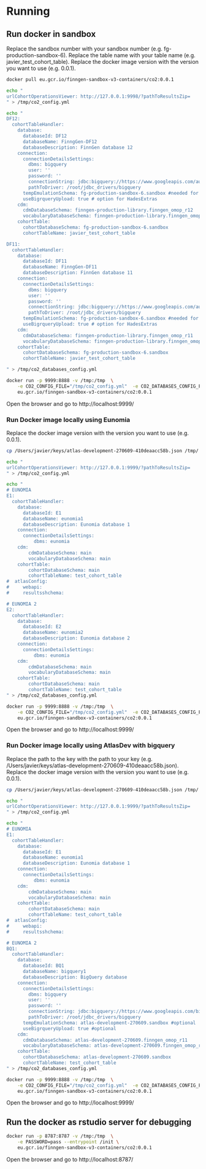 

# Running

## Run docker in sandbox

Replace the sandbox number with your sandbox number (e.g. fg-production-sandbox-6). 
Replace the table name with your table name (e.g. javier_test_cohort_table).
Replace the docker image version with the version you want to use (e.g. 0.0.1).

```bash
docker pull eu.gcr.io/finngen-sandbox-v3-containers/co2:0.0.1

echo "
urlCohortOperationsViewer: http://127.0.0.1:9998/?pathToResultsZip=
" > /tmp/co2_config.yml

echo "
DF12:
  cohortTableHandler:
    database:
      databaseId: DF12
      databaseName: FinngGen-DF12
      databaseDescription: FinnGen database 12
    connection:
      connectionDetailsSettings:
        dbms: bigquery
        user: ''
        password: ''
        connectionString: jdbc:bigquery://https://www.googleapis.com/auth/bigquery:433;ProjectId=fg-production-sandbox-6;OAuthType=3;Timeout=10000;
        pathToDriver: /root/jdbc_drivers/bigquery 
      tempEmulationSchema: fg-production-sandbox-6.sandbox #needed for creating tmp table in BigQuery
      useBigrqueryUpload: true # option for HadesExtras
    cdm:
      cdmDatabaseSchema: finngen-production-library.finngen_omop_r12
      vocabularyDatabaseSchema: finngen-production-library.finngen_omop_r12
    cohortTable:
      cohortDatabaseSchema: fg-production-sandbox-6.sandbox
      cohortTableName: javier_test_cohort_table

DF11:
  cohortTableHandler:
    database:
      databaseId: DF11
      databaseName: FinngGen-DF11
      databaseDescription: FinnGen database 11
    connection:
      connectionDetailsSettings:
        dbms: bigquery
        user: ''
        password: ''
        connectionString: jdbc:bigquery://https://www.googleapis.com/auth/bigquery:433;ProjectId=fg-production-sandbox-6;OAuthType=3;Timeout=10000;
        pathToDriver: /root/jdbc_drivers/bigquery 
      tempEmulationSchema: fg-production-sandbox-6.sandbox #needed for creating tmp table in BigQuery
      useBigrqueryUpload: true # option for HadesExtras
    cdm:
      cdmDatabaseSchema: finngen-production-library.finngen_omop_r11
      vocabularyDatabaseSchema: finngen-production-library.finngen_omop_r11
    cohortTable:
      cohortDatabaseSchema: fg-production-sandbox-6.sandbox
      cohortTableName: javier_test_cohort_table

" > /tmp/co2_databases_config.yml

docker run -p 9999:8888 -v /tmp:/tmp  \
    -e CO2_CONFIG_FILE="/tmp/co2_config.yml"  -e CO2_DATABASES_CONFIG_FILE="/tmp/co2_databases_config.yml" \
    eu.gcr.io/finngen-sandbox-v3-containers/co2:0.0.1

```

Open the browser and go to http://localhost:9999/


### Run Docker image locally using Eunomia
 
Replace the docker image version with the version you want to use (e.g. 0.0.1).


```bash
cp /Users/javier/keys/atlas-development-270609-410deaacc58b.json /tmp/

echo "
urlCohortOperationsViewer: http://127.0.0.1:9999/?pathToResultsZip=
" > /tmp/co2_config.yml

echo "
# EUNOMIA
E1:
  cohortTableHandler:
    database:
      databaseId: E1
      databaseName: eunomia1
      databaseDescription: Eunomia database 1
    connection:
      connectionDetailsSettings:
          dbms: eunomia
    cdm:
        cdmDatabaseSchema: main
        vocabularyDatabaseSchema: main
    cohortTable:
        cohortDatabaseSchema: main
        cohortTableName: test_cohort_table
#  atlasConfig:
#     webapi:
#     resultsshchema:

# EUNOMIA 2
E2:
  cohortTableHandler:
    database:
      databaseId: E2
      databaseName: eunomia2
      databaseDescription: Eunomia database 2
    connection:
      connectionDetailsSettings:
          dbms: eunomia
    cdm:
        cdmDatabaseSchema: main
        vocabularyDatabaseSchema: main
    cohortTable:
        cohortDatabaseSchema: main
        cohortTableName: test_cohort_table
" > /tmp/co2_databases_config.yml

docker run -p 9999:8888 -v /tmp:/tmp  \
    -e CO2_CONFIG_FILE="/tmp/co2_config.yml"  -e CO2_DATABASES_CONFIG_FILE="/tmp/co2_databases_config.yml" \
    eu.gcr.io/finngen-sandbox-v3-containers/co2:0.0.1

```
 

Open the browser and go to http://localhost:9999/


### Run Docker image locally using AtlasDev with bigquery

Replace the path to the key with the path to your key (e.g. /Users/javier/keys/atlas-development-270609-410deaacc58b.json).
Replace the docker image version with the version you want to use (e.g. 0.0.1).

```bash
cp /Users/javier/keys/atlas-development-270609-410deaacc58b.json /tmp/

echo "
urlCohortOperationsViewer: http://127.0.0.1:9999/?pathToResultsZip=
" > /tmp/co2_config.yml

echo "
# EUNOMIA
E1:
  cohortTableHandler:
    database:
      databaseId: E1
      databaseName: eunomia1
      databaseDescription: Eunomia database 1
    connection:
      connectionDetailsSettings:
          dbms: eunomia
    cdm:
        cdmDatabaseSchema: main
        vocabularyDatabaseSchema: main
    cohortTable:
        cohortDatabaseSchema: main
        cohortTableName: test_cohort_table
#  atlasConfig:
#     webapi:
#     resultsshchema:

# EUNOMIA 2
BQ1:
  cohortTableHandler:
    database:
      databaseId: BQ1
      databaseName: bigquery1
      databaseDescription: BigQuery database
    connection:
      connectionDetailsSettings:
        dbms: bigquery
        user: ''
        password: ''
        connectionString: jdbc:bigquery://https://www.googleapis.com/bigquery/v2:443;ProjectId=atlas-development-270609;OAuthType=0;OAuthServiceAcctEmail=146473670970-compute@developer.gserviceaccount.com;OAuthPvtKeyPath=/tmp/atlas-development-270609-410deaacc58b.json;Timeout=100000;
        pathToDriver: /root/jdbc_drivers/bigquery 
      tempEmulationSchema: atlas-development-270609.sandbox #optional
      useBigrqueryUpload: true #optional
    cdm:
      cdmDatabaseSchema: atlas-development-270609.finngen_omop_r11
      vocabularyDatabaseSchema: atlas-development-270609.finngen_omop_r11
    cohortTable:
      cohortDatabaseSchema: atlas-development-270609.sandbox
      cohortTableName: test_cohort_table
" > /tmp/co2_databases_config.yml

docker run -p 9999:8888 -v /tmp:/tmp  \
    -e CO2_CONFIG_FILE="/tmp/co2_config.yml"  -e CO2_DATABASES_CONFIG_FILE="/tmp/co2_databases_config.yml" \
    eu.gcr.io/finngen-sandbox-v3-containers/co2:0.0.1

```

Open the browser and go to http://localhost:9999/


## Run the docker as rstudio server for debugging 

```bash
docker run -p 8787:8787 -v /tmp:/tmp  \
    -e PASSWORD=pass --entrypoint /init \
    eu.gcr.io/finngen-sandbox-v3-containers/co2:0.0.1
```

Open the browser and go to http://localhost:8787/